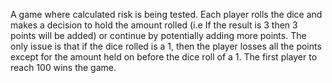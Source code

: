 A game where calculated risk is being tested. 
Each player rolls the dice and makes a decision to hold the amount rolled (i.e If the result is 3 then 3 points will be added) or continue by potentially adding more points. The only issue is that if the dice rolled is a 1, then the player losses all the points except for the amount held on before the dice roll of a 1. The first player to reach 100 wins the game.